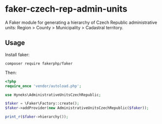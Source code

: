 # faker-czech-rep-admin-units
A Faker module for generating a hierarchy of Czech Republic administrative units: Region > County > Municipality > Cadastral territory.

## Usage

Install faker:
```
composer require fakerphp/faker
```
Then:

```php
<?php
require_once 'vendor/autoload.php';

use Hyneks\AdministrativeUnitsCzechRepublic;

$faker = \Faker\Factory::create();
$faker->addProvider(new AdministrativeUnitsCzechRepublic($faker));

print_r($faker->hierarchy());
```
